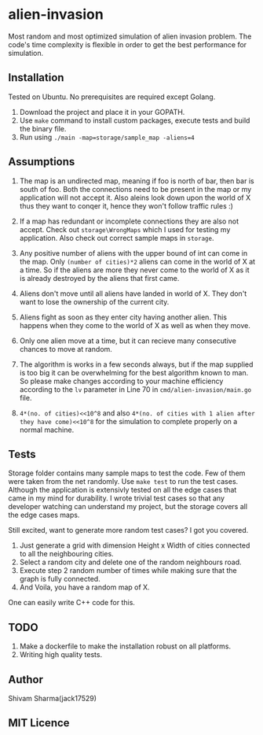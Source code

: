 # alien-invasion

Most random and most optimized simulation of alien invasion problem. The code's time complexity is flexible in order to get the best performance for simulation.

## Installation

Tested on Ubuntu. No prerequisites are required except Golang.

1. Download the project and place it in your GOPATH.
2. Use `make` command to install custom packages, execute tests and build the binary file.
3. Run using `./main -map=storage/sample_map -aliens=4`

## Assumptions

1. The map is an undirected map, meaning if foo is north of bar, then bar is south of foo. Both the connections need to be present in the map or my application will not accept it. Also aleins look down upon the world of X thus they want to conqer it, hence they won't follow traffic rules :)

2. If a map has redundant or incomplete connections they are also not accept. Check out `storage\WrongMaps` which I used for testing my application. Also check out correct sample maps in `storage`.

3. Any positive number of aliens with the upper bound of int can come in the map. Only `(number of cities)*2` aliens can come in the world of X at a time. So if the aliens are more they never come to the world of X as it is already destroyed by the aliens that first came.

4. Aliens don't move until all aliens have landed in world of X. They don't want to lose the ownership of the current city.

5. Aliens fight as soon as they enter city having another alien. This happens when they come to the world of X as well as when they move.

6. Only one alien move at a time, but it can recieve many consecutive chances to move at random.

7. The algorithm is works in a few seconds always, but if the map supplied is too big it can be overwhelming for the best algorithm known to man. So please make changes according to your machine efficiency according to the `lv` parameter in Line 70 in `cmd/alien-invasion/main.go` file.

8. `4*(no. of cities)<<10^8` and also `4*(no. of cities with 1 alien after they have come)<<10^8` for the simulation to complete properly on a normal machine.

## Tests

Storage folder contains many sample maps to test the code. Few of them were taken from the net randomly.
Use `make test` to run the test cases.
Although the application is extensivly tested on all the edge cases that came in my mind for durability. I wrote trivial test cases so that any developer watching can understand my project, but the storage covers all the edge cases maps.

Still excited, want to generate more random test cases?
I got you covered.
1. Just generate a grid with dimension Height x Width of cities connected to all the neighbouring cities.
2. Select a random city and delete one of the random neighbours road.
3. Execute step 2 random number of times while making sure that the graph is fully connected.
4. And Voila, you have a random map of X.

One can easily write C++ code for this.

## TODO

1. Make a dockerfile to make the installation robust on all platforms.
2. Writing high quality tests.

## Author

Shivam Sharma(jack17529)

## MIT Licence
